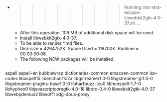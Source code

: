 * >>>>>>>>> Running inst-xtra-eclipse-libwebkit2gtk-4.0-37.sh ...
  * After this operation, 109 MB of additional disk space will be used.
  * Install libwebkit2gtk-4.0-37.
  * To be able to render *.md files.
  * Disk size = 4264752K. Space Used = 118700K. Runtime = 00:00:00:06.
  * The following NEW packages will be installed:
  ```bash
aspell aspell-en bubblewrap dictionaries-common emacsen-common
iso-codes libaspell15 libenchant1c2a libgstreamer1.0-0 libgstreamer-gl1.0-0
libgstreamer-plugins-base1.0-0 libharfbuzz-icu0 libhunspell-1.7-0 libhyphen0 libjavascriptcoregtk-4.0-18
liborc-0.4-0 libwebkit2gtk-4.0-37 libwebpdemux2 libwoff1 xdg-dbus-proxy
  ```
